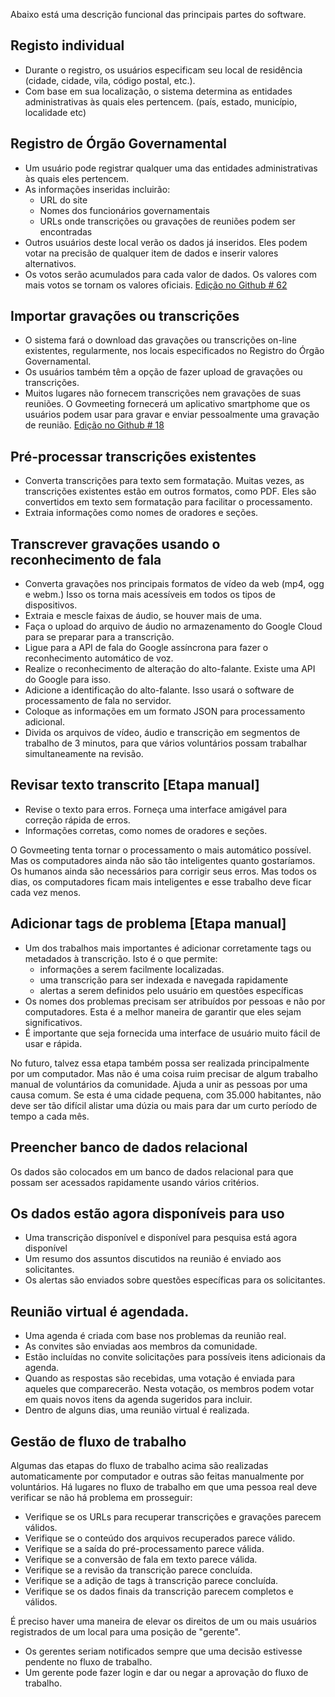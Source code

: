 <p> Abaixo está uma descrição funcional das principais partes do software. </p>
<h2> Registo individual </h2>
<ul>
<li> Durante o registro, os usuários especificam seu local de residência (cidade, cidade, vila, código postal, etc.). </li>
<li> Com base em sua localização, o sistema determina as entidades administrativas às quais eles pertencem. (país, estado, município, localidade etc) </li>
</ul><h2> Registro de Órgão Governamental </h2>
<ul>
<li> Um usuário pode registrar qualquer uma das entidades administrativas às quais eles pertencem. </li>
<li> As informações inseridas incluirão: 
<ul>
<li> URL do site </li>
<li> Nomes dos funcionários governamentais </li>
<li> URLs onde transcrições ou gravações de reuniões podem ser encontradas </li>
</ul></li>
<li> Outros usuários deste local verão os dados já inseridos. Eles podem votar na precisão de qualquer item de dados e inserir valores alternativos. </li>
<li> Os votos serão acumulados para cada valor de dados. Os valores com mais votos se tornam os valores oficiais. <a href="https://github.com/govmeeting/govmeeting/issues/62">Edição no Github
# 62</a> </li>
</ul><h2> Importar gravações ou transcrições </h2>
<ul>
<li> O sistema fará o download das gravações ou transcrições on-line existentes, regularmente, nos locais especificados no Registro do Órgão Governamental. </li>
<li> Os usuários também têm a opção de fazer upload de gravações ou transcrições. </li>
<li> Muitos lugares não fornecem transcrições nem gravações de suas reuniões. O Govmeeting fornecerá um aplicativo smartphome que os usuários podem usar para gravar e enviar pessoalmente uma gravação de reunião. <a href="https://github.com/govmeeting/govmeeting/issues/18">Edição no Github
# 18</a> </li>
</ul><h2> Pré-processar transcrições existentes </h2>
<ul>
<li> Converta transcrições para texto sem formatação. Muitas vezes, as transcrições existentes estão em outros formatos, como PDF. Eles são convertidos em texto sem formatação para facilitar o processamento. </li>
<li> Extraia informações como nomes de oradores e seções. </li>
</ul><h2> Transcrever gravações usando o reconhecimento de fala </h2>
<ul>
<li> Converta gravações nos principais formatos de vídeo da web (mp4, ogg e webm.) Isso os torna mais acessíveis em todos os tipos de dispositivos. </li>
<li> Extraia e mescle faixas de áudio, se houver mais de uma. </li>
<li> Faça o upload do arquivo de áudio no armazenamento do Google Cloud para se preparar para a transcrição. </li>
<li> Ligue para a API de fala do Google assíncrona para fazer o reconhecimento automático de voz. </li>
<li> Realize o reconhecimento de alteração do alto-falante. Existe uma API do Google para isso. </li>
<li> Adicione a identificação do alto-falante. Isso usará o software de processamento de fala no servidor. </li>
<li> Coloque as informações em um formato JSON para processamento adicional. </li>
<li> Divida os arquivos de vídeo, áudio e transcrição em segmentos de trabalho de 3 minutos, para que vários voluntários possam trabalhar simultaneamente na revisão. </li>
</ul><h2> Revisar texto transcrito [Etapa manual] </h2>
<ul>
<li> Revise o texto para erros. Forneça uma interface amigável para correção rápida de erros. </li>
<li> Informações corretas, como nomes de oradores e seções. </li>
</ul>
<p> O Govmeeting tenta tornar o processamento o mais automático possível. Mas os computadores ainda não são tão inteligentes quanto gostaríamos. Os humanos ainda são necessários para corrigir seus erros. Mas todos os dias, os computadores ficam mais inteligentes e esse trabalho deve ficar cada vez menos. </p>
<h2> Adicionar tags de problema [Etapa manual] </h2>
<ul>
<li> Um dos trabalhos mais importantes é adicionar corretamente tags ou metadados à transcrição. Isto é o que permite: 
<ul>
<li> informações a serem facilmente localizadas. </li>
<li> uma transcrição para ser indexada e navegada rapidamente </li>
<li> alertas a serem definidos pelo usuário em questões específicas </li>
</ul></li>
<li> Os nomes dos problemas precisam ser atribuídos por pessoas e não por computadores. Esta é a melhor maneira de garantir que eles sejam significativos. </li>
<li> É importante que seja fornecida uma interface de usuário muito fácil de usar e rápida. </li>
</ul>
<p> No futuro, talvez essa etapa também possa ser realizada principalmente por um computador. Mas não é uma coisa ruim precisar de algum trabalho manual de voluntários da comunidade. Ajuda a unir as pessoas por uma causa comum. Se esta é uma cidade pequena, com 35.000 habitantes, não deve ser tão difícil alistar uma dúzia ou mais para dar um curto período de tempo a cada mês. </p>
<h2> Preencher banco de dados relacional </h2>
<p> Os dados são colocados em um banco de dados relacional para que possam ser acessados rapidamente usando vários critérios. </p>
<h2> Os dados estão agora disponíveis para uso </h2>
<ul>
<li> Uma transcrição disponível e disponível para pesquisa está agora disponível </li>
<li> Um resumo dos assuntos discutidos na reunião é enviado aos solicitantes. </li>
<li> Os alertas são enviados sobre questões específicas para os solicitantes. </li>
</ul><h2> Reunião virtual é agendada. </h2>
<ul>
<li> Uma agenda é criada com base nos problemas da reunião real. </li>
<li> As convites são enviadas aos membros da comunidade. </li>
<li> Estão incluídas no convite solicitações para possíveis itens adicionais da agenda. </li>
<li> Quando as respostas são recebidas, uma votação é enviada para aqueles que comparecerão. Nesta votação, os membros podem votar em quais novos itens da agenda sugeridos para incluir. </li>
<li> Dentro de alguns dias, uma reunião virtual é realizada. </li>
</ul><h2> Gestão de fluxo de trabalho </h2>
<p> Algumas das etapas do fluxo de trabalho acima são realizadas automaticamente por computador e outras são feitas manualmente por voluntários. Há lugares no fluxo de trabalho em que uma pessoa real deve verificar se não há problema em prosseguir: </p>

<ul>
<li> Verifique se os URLs para recuperar transcrições e gravações parecem válidos. </li>
<li> Verifique se o conteúdo dos arquivos recuperados parece válido. </li>
<li> Verifique se a saída do pré-processamento parece válida. </li>
<li> Verifique se a conversão de fala em texto parece válida. </li>
<li> Verifique se a revisão da transcrição parece concluída. </li>
<li> Verifique se a adição de tags à transcrição parece concluída. </li>
<li> Verifique se os dados finais da transcrição parecem completos e válidos. </li>
</ul>
<p> É preciso haver uma maneira de elevar os direitos de um ou mais usuários registrados de um local para uma posição de "gerente". </p>

<ul>
<li> Os gerentes seriam notificados sempre que uma decisão estivesse pendente no fluxo de trabalho. </li>
<li> Um gerente pode fazer login e dar ou negar a aprovação do fluxo de trabalho. </li>
</ul>
